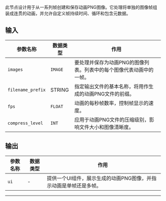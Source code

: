 
此节点设计用于从一系列帧创建和保存动画PNG图像。它处理将单独的图像帧组装成连贯的动画，并允许自定义帧持续时间、循环和包含元数据。

## 输入

| 参数名称 | 数据类型 | 作用 |
| --- | --- | --- |
| `images` | `IMAGE` | 要处理并保存为动画PNG的图像列表。列表中的每个图像代表动画中的一帧。 |
| `filename_prefix` | STRING   | 指定输出文件的基本名称，将用作生成的动画PNG文件的前缀。 |
| `fps` | `FLOAT` | 动画的每秒帧数率，控制帧显示的速度。 |
| `compress_level` | `INT` | 应用于动画PNG文件的压缩级别，影响文件大小和图像清晰度。 |

## 输出

| 参数名称 | 数据类型 | 作用 |
| --- | --- | --- |
| `ui` | - | 提供一个UI组件，展示生成的动画PNG图像，并指示动画是单帧还是多帧。 |

---
